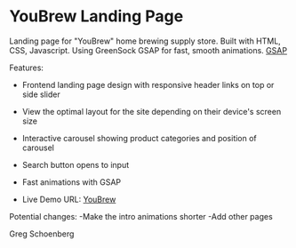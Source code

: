# YouBrew Landing Page

Landing page for "YouBrew" home brewing supply store. Built with HTML, CSS, Javascript. Using 
GreenSock GSAP for fast, smooth animations. 
[GSAP](https://greensock.com/gsap/)


Features:
- Frontend landing page design with responsive header links on top or side slider
- View the optimal layout for the site depending on their device's screen size
- Interactive carousel showing product categories and position of carousel
- Search button opens to input
- Fast animations with GSAP


- Live Demo URL: [YouBrew](https://youbrew.netlify.app/)

Potential changes: 
-Make the intro animations shorter
-Add other pages

Greg Schoenberg
